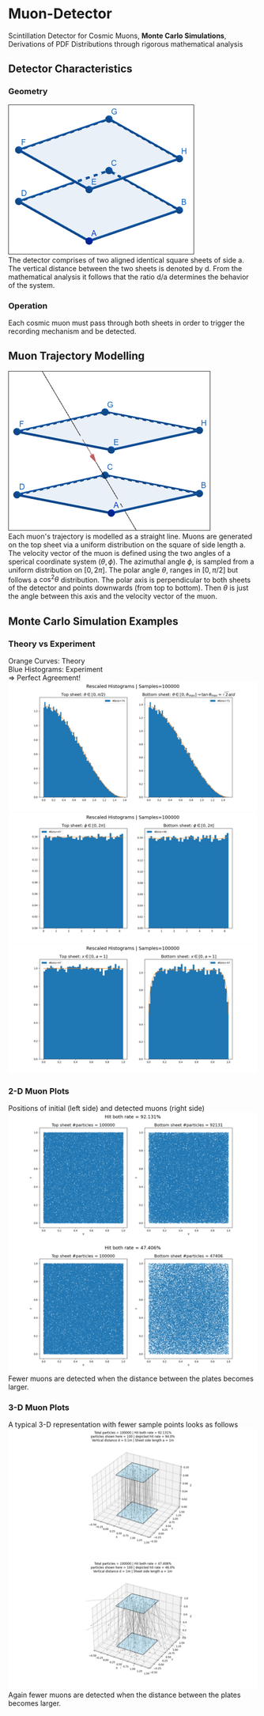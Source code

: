 # Muon-Detector
Scintillation Detector for Cosmic Muons, **Monte Carlo Simulations**, Derivations of PDF Distributions through rigorous mathematical analysis

## Detector Characteristics

### Geometry
![Alt text](/images/scintillator_geometry.png)\
The detector comprises of two aligned identical square sheets of side a. The vertical distance between the two sheets is denoted by d. From the mathematical analysis it follows that the ratio d/a determines the behavior of the system.

### Operation
Each cosmic muon must pass through both sheets in order to trigger the recording mechanism and be detected.  

## Muon Trajectory Modelling
![Alt text](/images/muon_trajectory.png)\
Each muon's trajectory is modelled as a straight line. Muons are generated on the top sheet via a uniform distribution on the square of side length a. The velocity vector of the muon is defined using the two angles of a sperical coordinate system $(\theta, \phi)$. The azimuthal angle $\phi$, is sampled from a uniform distribution on $[0,2\pi]$. The polar angle $\theta$, ranges in $[0,\pi/2]$ but follows a $\cos^2\theta$ distribution.
The polar axis is perpendicular to both sheets of the detector and points downwards (from top to bottom). Then $\theta$ is just the angle between this axis and the velocity vector of the muon.

## Monte Carlo Simulation Examples
### Theory vs Experiment
Orange Curves: Theory\
Blue Histograms: Experiment\
=> Perfect Agreement!
![Alt text](/images/d01_theta.png)\
![Alt text](/images/d01_phi.png)\
![Alt text](/images/d01_x.png)

### 2-D Muon Plots
Positions of initial (left side) and detected muons (right side)
![Alt text](/images/d01_2D.png)\
![Alt text](/images/d1_2D.png)\
Fewer muons are detected when the distance between the plates becomes larger.
### 3-D Muon Plots
A typical 3-D representation with fewer sample points looks as follows
![Alt text](/images/d01_3D.png)\
![Alt text](/images/d1_3D.png)\
Again fewer muons are detected when the distance between the plates becomes larger.

